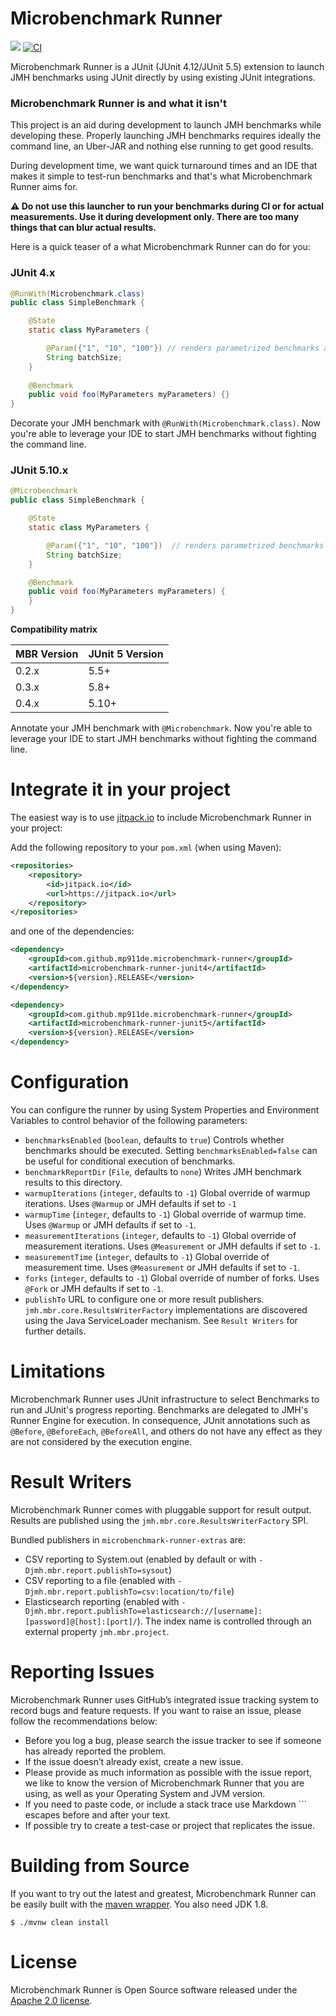 Microbenchmark Runner
=====================

[![](https://jitpack.io/v/mp911de/microbenchmark-runner.svg)](https://jitpack.io/#mp911de/microbenchmark-runner) [![CI](https://github.com/mp911de/microbenchmark-runner/actions/workflows/ci.yml/badge.svg)](https://github.com/mp911de/microbenchmark-runner/actions/workflows/ci.yml)

Microbenchmark Runner is a JUnit (JUnit 4.12/JUnit 5.5) extension to launch JMH benchmarks using JUnit directly by using existing JUnit integrations.

### Microbenchmark Runner is and what it isn't

This project is an aid during development to launch JMH benchmarks while developing these. Properly launching JMH benchmarks requires ideally the command line, an Uber-JAR and nothing else running to get good results.

During development time, we want quick turnaround times and an IDE that makes it simple to test-run benchmarks and that's what Microbenchmark Runner aims for.

**:warning: Do not use this launcher to run your benchmarks during CI or for actual measurements. Use it during development only. There are too many things that can blur actual results.** 

Here is a quick teaser of a what Microbenchmark Runner can do for you:

### JUnit 4.x

```java
@RunWith(Microbenchmark.class)
public class SimpleBenchmark {

    @State
    static class MyParameters {

        @Param({"1", "10", "100"}) // renders parametrized benchmarks as sub-tests
        String batchSize;
    }
    
    @Benchmark
    public void foo(MyParameters myParameters) {}
}
```

Decorate your JMH benchmark with `@RunWith(Microbenchmark.class)`. Now you're able to leverage your IDE to start JMH benchmarks without fighting the command line. 

### JUnit 5.10.x

```java
@Microbenchmark
public class SimpleBenchmark {

    @State
	static class MyParameters {

		@Param({"1", "10", "100"})  // renders parametrized benchmarks as sub-tests
		String batchSize;
	}

	@Benchmark
	public void foo(MyParameters myParameters) {
	}
}
```

**Compatibility matrix**

| MBR Version | JUnit 5 Version |
|-------------|----------------|
| 0.2.x       | 5.5+           |
| 0.3.x       | 5.8+           |
| 0.4.x       | 5.10+          |

Annotate your JMH benchmark with `@Microbenchmark`. Now you're able to leverage your IDE
to start JMH benchmarks without fighting the command line.

# Integrate it in your project

The easiest way is to
use [jitpack.io](https://jitpack.io/#mp911de/microbenchmark-runner/master) to include
Microbenchmark Runner in your project:

Add the following repository to your `pom.xml` (when using Maven):

```xml
<repositories>
    <repository>
        <id>jitpack.io</id>
        <url>https://jitpack.io</url>
    </repository>
</repositories>
```

and one of the dependencies:

```xml
<dependency>
    <groupId>com.github.mp911de.microbenchmark-runner</groupId>
    <artifactId>microbenchmark-runner-junit4</artifactId>
    <version>${version}.RELEASE</version>
</dependency>
```

```xml
<dependency>
    <groupId>com.github.mp911de.microbenchmark-runner</groupId>
    <artifactId>microbenchmark-runner-junit5</artifactId>
    <version>${version}.RELEASE</version>
</dependency>
```

# Configuration

You can configure the runner by using System Properties and Environment Variables to control behavior of the following parameters:

* `benchmarksEnabled` (`boolean`, defaults to `true`) Controls whether benchmarks should be executed. Setting `benchmarksEnabled=false` can be useful for conditional execution of benchmarks.
* `benchmarkReportDir` (`File`, defaults to `none`) Writes JMH benchmark results to this directory.
* `warmupIterations` (`integer`, defaults to `-1`) Global override of warmup iterations. Uses `@Warmup` or JMH defaults if set to `-1`
* `warmupTime` (`integer`, defaults to `-1`) Global override of warmup time. Uses `@Warmup` or JMH defaults if set to `-1`. 
* `measurementIterations` (`integer`, defaults to `-1`) Global override of measurement iterations. Uses `@Measurement` or JMH defaults if set to `-1`. 
* `measurementTime` (`integer`, defaults to `-1`) Global override of measurement time. Uses `@Measurement` or JMH defaults if set to `-1`. 
* `forks` (`integer`, defaults to `-1`) Global override of number of forks. Uses `@Fork` or JMH defaults if set to `-1`.
* `publishTo` URL to configure one or more result publishers. `jmh.mbr.core.ResultsWriterFactory` implementations are discovered using the Java ServiceLoader mechanism. See `Result Writers` for further details.

# Limitations

Microbenchmark Runner uses JUnit infrastructure to select Benchmarks to run and JUnit's progress reporting. Benchmarks are delegated to JMH's Runner Engine for execution. In consequence, JUnit annotations such as `@Before`, `@BeforeEach`, `@BeforeAll`, and others do not have any effect as they are not considered by the execution engine.

# Result Writers

Microbenchmark Runner comes with pluggable support for result output. Results are published using the `jmh.mbr.core.ResultsWriterFactory` SPI.

Bundled publishers in `microbenchmark-runner-extras` are:

* CSV reporting to System.out (enabled by default or with `-Djmh.mbr.report.publishTo=sysout`)
* CSV reporting to a file (enabled with `-Djmh.mbr.report.publishTo=csv:location/to/file`)
* Elasticsearch reporting (enabled with `-Djmh.mbr.report.publishTo=elasticsearch://[username]:[password]@[host]:[port]/`). The index name is controlled through an external property `jmh.mbr.project`.     

# Reporting Issues

Microbenchmark Runner uses GitHub’s integrated issue tracking system to record bugs and feature requests. If you want to raise an issue, please follow the recommendations below:

* Before you log a bug, please search the issue tracker to see if someone has already reported the problem.
* If the issue doesn’t already exist, create a new issue.
* Please provide as much information as possible with the issue report, we like to know the version of Microbenchmark Runner that you are using, as well as your Operating System and JVM version.
* If you need to paste code, or include a stack trace use Markdown \`\`\` escapes before and after your text.
* If possible try to create a test-case or project that replicates the issue. 

# Building from Source

If you want to try out the latest and greatest, Microbenchmark Runner can be easily built with the [maven wrapper](https://github.com/takari/maven-wrapper). You also need JDK 1.8.

```
$ ./mvnw clean install
```

# License

Microbenchmark Runner is Open Source software released under the [Apache 2.0 license](http://www.apache.org/licenses/LICENSE-2.0.html).
